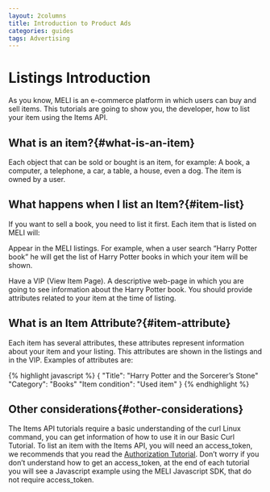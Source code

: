 ```yaml
---
layout: 2columns
title: Introduction to Product Ads
categories: guides
tags: Advertising
---
```


# Listings Introduction



As you know, MELI is an e-commerce platform in which users can buy and sell items. This tutorials are going to show you, the developer, how to list your item using the Items API.



## What is an item?{#what-is-an-item}

Each object that can be sold or bought is an item, for example: A book, a computer, a telephone, a car, a table, a house, even a dog. The item is owned by a user.

## What happens when I list an Item?{#item-list}

If you want to sell a book, you need to list it first. Each item that is listed on MELI will:

Appear in the MELI listings. For example, when a user search “Harry Potter book” he will get the list of Harry Potter books in which your item will be shown.



Have a VIP (View Item Page). A descriptive web-page in which you are going to see information about the Harry Potter book.
You should provide attributes related to your item at the time of listing.

## What is an Item Attribute?{#item-attribute}

Each item has several attributes, these attributes represent information about your item and your listing. This attributes are shown in the listings and in the VIP. Examples of attributes are:

{% highlight javascript %} 
{
"Title": "Harry Potter and the Sorcerer’s Stone"
"Category": "Books"
"Item condition": "Used item"
}
{% endhighlight %}

## Other considerations{#other-considerations}

The Items API tutorials require a basic understanding of the curl Linux command, you can get information of how to use it in our Basic Curl Tutorial.
To list an item with the Items API, you will need an access_token, we recommends that you read the [Authorization Tutorial](../authentication-and-authorization).
Don’t worry if you don’t understand how to get an access_token, at the end of each tutorial you will see a Javascript example using the MELI Javascript SDK, that do not require access_token.
